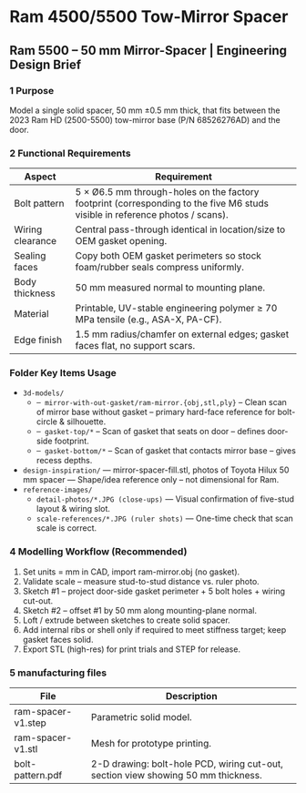# Ram 4500/5500 Tow-Mirror Spacer

## Ram 5500 – 50 mm Mirror-Spacer | Engineering Design Brief

### 1 Purpose

Model a single solid spacer, 50 mm ±0.5 mm thick, that fits between the 2023 Ram HD (2500-5500) tow-mirror base (P/N 68526276AD) and the door.

### 2 Functional Requirements

| Aspect | Requirement |
| --- | --- |
| Bolt pattern | 5 × Ø6.5 mm through-holes on the factory footprint (corresponding to the five M6 studs visible in reference photos / scans). |
| Wiring clearance | Central pass-through identical in location/size to OEM gasket opening. |
| Sealing faces | Copy both OEM gasket perimeters so stock foam/rubber seals compress uniformly. |
| Body thickness | 50 mm measured normal to mounting plane. |
| Material | Printable, UV-stable engineering polymer ≥ 70 MPa tensile (e.g., ASA-X, PA-CF). |
| Edge finish | 1.5 mm radius/chamfer on external edges; gasket faces flat, no support scars. |

### Folder Key Items Usage

- `3d-models/`
  - `─ mirror-with-out-gasket/ram-mirror.{obj,stl,ply}` – Clean scan of mirror base without gasket – primary hard-face reference for bolt-circle & silhouette.
  - `─ gasket-top/*` – Scan of gasket that seats on door – defines door-side footprint.
  - `─ gasket-bottom/*` – Scan of gasket that contacts mirror base – gives recess depths.
- `design-inspiration/` — mirror-spacer-fill.stl, photos of Toyota Hilux 50 mm spacer — Shape/idea reference only – not dimensional for Ram.
- `reference-images/`
  - `detail-photos/*.JPG (close-ups)` — Visual confirmation of five-stud layout & wiring slot.
  - `scale-references/*.JPG (ruler shots)` — One-time check that scan scale is correct.

### 4 Modelling Workflow (Recommended)

1. Set units = mm in CAD, import ram-mirror.obj (no gasket).
2. Validate scale – measure stud-to-stud distance vs. ruler photo.
3. Sketch #1 – project door-side gasket perimeter + 5 bolt holes + wiring cut-out.
4. Sketch #2 – offset #1 by 50 mm along mounting-plane normal.
5. Loft / extrude between sketches to create solid spacer.
6. Add internal ribs or shell only if required to meet stiffness target; keep gasket faces solid.
7. Export STL (high-res) for print trials and STEP for release.

### 5 manufacturing files

| File | Description |
| --- | --- |
| ram-spacer-v1.step | Parametric solid model. |
| ram-spacer-v1.stl | Mesh for prototype printing. |
| bolt-pattern.pdf | 2-D drawing: bolt-hole PCD, wiring cut-out, section view showing 50 mm thickness. |
